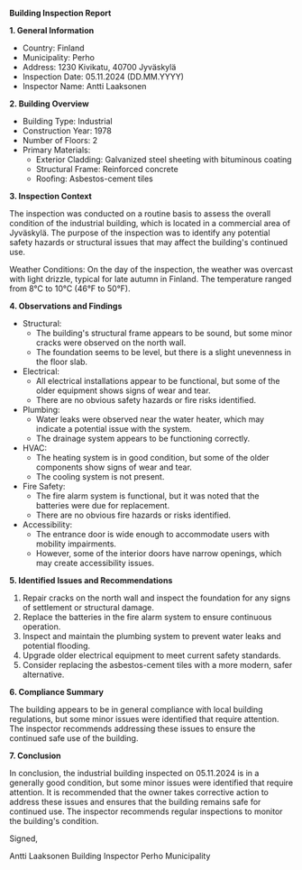 **Building Inspection Report**

**1. General Information**

* Country: Finland
* Municipality: Perho
* Address: 1230 Kivikatu, 40700 Jyväskylä
* Inspection Date: 05.11.2024 (DD.MM.YYYY)
* Inspector Name: Antti Laaksonen

**2. Building Overview**

* Building Type: Industrial
* Construction Year: 1978
* Number of Floors: 2
* Primary Materials:
	+ Exterior Cladding: Galvanized steel sheeting with bituminous coating
	+ Structural Frame: Reinforced concrete
	+ Roofing: Asbestos-cement tiles

**3. Inspection Context**

The inspection was conducted on a routine basis to assess the overall condition of the industrial building, which is located in a commercial area of Jyväskylä. The purpose of the inspection was to identify any potential safety hazards or structural issues that may affect the building's continued use.

Weather Conditions: On the day of the inspection, the weather was overcast with light drizzle, typical for late autumn in Finland. The temperature ranged from 8°C to 10°C (46°F to 50°F).

**4. Observations and Findings**

* Structural:
	+ The building's structural frame appears to be sound, but some minor cracks were observed on the north wall.
	+ The foundation seems to be level, but there is a slight unevenness in the floor slab.
* Electrical:
	+ All electrical installations appear to be functional, but some of the older equipment shows signs of wear and tear.
	+ There are no obvious safety hazards or fire risks identified.
* Plumbing:
	+ Water leaks were observed near the water heater, which may indicate a potential issue with the system.
	+ The drainage system appears to be functioning correctly.
* HVAC:
	+ The heating system is in good condition, but some of the older components show signs of wear and tear.
	+ The cooling system is not present.
* Fire Safety:
	+ The fire alarm system is functional, but it was noted that the batteries were due for replacement.
	+ There are no obvious fire hazards or risks identified.
* Accessibility:
	+ The entrance door is wide enough to accommodate users with mobility impairments.
	+ However, some of the interior doors have narrow openings, which may create accessibility issues.

**5. Identified Issues and Recommendations**

1. Repair cracks on the north wall and inspect the foundation for any signs of settlement or structural damage.
2. Replace the batteries in the fire alarm system to ensure continuous operation.
3. Inspect and maintain the plumbing system to prevent water leaks and potential flooding.
4. Upgrade older electrical equipment to meet current safety standards.
5. Consider replacing the asbestos-cement tiles with a more modern, safer alternative.

**6. Compliance Summary**

The building appears to be in general compliance with local building regulations, but some minor issues were identified that require attention. The inspector recommends addressing these issues to ensure the continued safe use of the building.

**7. Conclusion**

In conclusion, the industrial building inspected on 05.11.2024 is in a generally good condition, but some minor issues were identified that require attention. It is recommended that the owner takes corrective action to address these issues and ensures that the building remains safe for continued use. The inspector recommends regular inspections to monitor the building's condition.

Signed,

Antti Laaksonen
Building Inspector
Perho Municipality